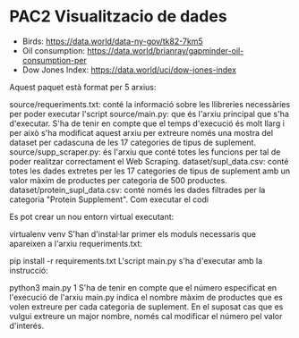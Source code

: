 # PAC2 Visualitzacio de dades
- Birds: https://data.world/data-ny-gov/tk82-7km5 
- Oil consumption: https://data.world/brianray/gapminder-oil-consumption-per
- Dow Jones Index: https://data.world/uci/dow-jones-index

Aquest paquet està format per 5 arxius:

source/requeriments.txt: conté la informació sobre les llibreries necessàries per poder executar l'script
source/main.py: que és l'arxiu principal que s'ha d'executar. S'ha de tenir en compte que el temps d'execució és molt llarg i per això s'ha modificat aquest arxiu per extreure només una mostra del dataset per cadascuna de les 17 categories de tipus de suplement.
source/supp_scraper.py: és l'arxiu que conté totes les funcions per tal de poder realitzar correctament el Web Scraping.
dataset/supl_data.csv: conté totes les dades extretes per les 17 categories de tipus de suplement amb un valor màxim de productes per categoria de 500 productes.
dataset/protein_supl_data.csv: conté només les dades filtrades per la categoria "Protein Supplement".
Com executar el codi

Es pot crear un nou entorn virtual executant:

virtualenv venv
S'han d'instal·lar primer els moduls necessaris que apareixen a l'arxiu requeriments.txt:

pip install -r requirements.txt
L'script main.py s'ha d'executar amb la instrucció:

python3 main.py 1
S'ha de tenir en compte que el número especificat en l'execució de l'arxiu main.py indica el nombre màxim de productes que es volen extreure per cada categoria de suplement. En el suposat cas que es vulgui extreure un major nombre, només cal modificar el número pel valor d'interés.
